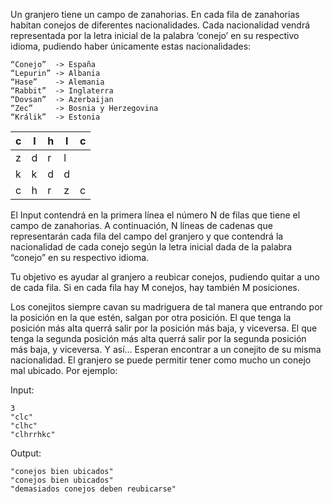 Un granjero tiene un campo de zanahorias. En cada fila de zanahorias habitan conejos
de diferentes nacionalidades. Cada nacionalidad vendrá representada por la letra inicial
de la palabra ‘conejo’ en su respectivo idioma, pudiendo haber únicamente estas
nacionalidades:

```
“Conejo”  -> España
“Lepurin” -> Albania
“Hase”    -> Alemania
“Rabbit”  -> Inglaterra
“Dovsan”  -> Azerbaijan
“Zec”     -> Bosnia y Herzegovina
“Králik”  -> Estonia
```

| c | l | h | l | c |
|---|---|---|---|---|
| z | d | r | l |   |
| k | k | d | d |   |
| c | h | r | z | c |

El Input contendrá en la primera línea el número N de filas que tiene el campo de
zanahorias. A continuación, N líneas de cadenas que representarán cada fila del campo
del granjero y que contendrá la nacionalidad de cada conejo según la letra inicial dada
de la palabra “conejo” en su respectivo idioma.

Tu objetivo es ayudar al granjero a reubicar conejos, pudiendo quitar a uno de cada fila.
Si en cada fila hay M conejos, hay también M posiciones.

Los conejitos siempre cavan su madriguera de tal manera que entrando por la posición
en la que estén, salgan por otra posición. El que tenga la posición más alta querrá salir
por la posición más baja, y viceversa. El que tenga la segunda posición más alta querrá
salir por la segunda posición más baja, y viceversa. Y así… Esperan encontrar a un
conejito de su misma nacionalidad. El granjero se puede permitir tener como mucho un
conejo mal ubicado.
Por ejemplo:

Input:
```
3
"clc"
"clhc"
"clhrrhkc"
```

Output:
```
"conejos bien ubicados"
"conejos bien ubicados"
"demasiados conejos deben reubicarse"
```